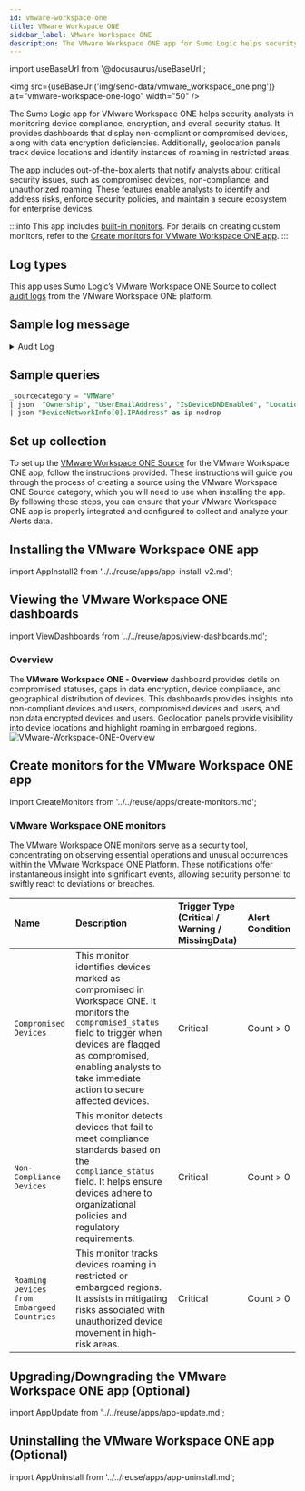 ```yaml
---
id: vmware-workspace-one
title: VMware Workspace ONE
sidebar_label: VMware Workspace ONE
description: The VMware Workspace ONE app for Sumo Logic helps security analysts with valuable insights into various security and compliance aspects.
---
```


import useBaseUrl from '@docusaurus/useBaseUrl';

<img src={useBaseUrl('img/send-data/vmware_workspace_one.png')} alt="vmware-workspace-one-logo" width="50" />

The Sumo Logic app for VMware Workspace ONE helps security analysts in monitoring device compliance, encryption, and overall security status. It provides dashboards that display non-compliant or compromised devices, along with data encryption deficiencies. Additionally, geolocation panels track device locations and identify instances of roaming in restricted areas. 

The app includes out-of-the-box alerts that notify analysts about critical security issues, such as compromised devices, non-compliance, and unauthorized roaming. These features enable analysts to identify and address risks, enforce security policies, and maintain a secure ecosystem for enterprise devices.

:::info
This app includes [built-in monitors](#vmware-workspace-one-monitors). For details on creating custom monitors, refer to the [Create monitors for VMware Workspace ONE app](#create-monitors-for-the-vmware-workspace-one-app).
:::

## Log types

This app uses Sumo Logic’s VMware Workspace ONE Source to collect [audit logs](https://help.sumologic.com/docs/send-data/hosted-collectors/cloud-to-cloud-integration-framework/vmware-workspace-one-source/) from the VMware Workspace ONE platform.

## Sample log message

<details>
<summary>Audit Log</summary>
    
```json
{
  "AcLineStatus": 1,
  "AssetNumber": "827BE1C5AEC05C378C61C44103E9D3FCB2EC354D",
  "AvailableDeviceCapacity": 1,
  "AvailablePhysicalMemory": 4,
  "BatteryLevel": "abcd",
  "ComplianceStatus": "NonCompliant",
  "ComplianceSummary": {
    "DeviceCompliance": [
      {
        "ActionTaken": [
          {
            "ActionType": 0
          }
        ],
        "CompliantStatus": true,
        "Id": {
          "Value": 1
        },
        "LastComplianceCheck": "2025-01-15T03:15:26.8528889+01:00",
        "NextComplianceCheck": "2025-01-15T03:01:26.8528889+01:00",
        "PolicyDetail": "compliance policy for device compromised status including application list contains rule",
        "PolicyName": "application list compliance policy",
        "Uuid": "2851e9e5-2084-433c-a741-dae0856295ff"
      }
    ]
  },
  "CompromisedStatus": true,
  "DataEncryptionYN": "N",
  "DataProtectionStatus": 5,
  "DepTokenSource": 0,
  "DeviceCapacity": 1,
  "DeviceCellularNetworkInfo": [
    {
      "CardId": "Text value",
      "CarrierName": "Text value",
      "DeviceMCC": {
        
      },
      "IsRoaming": true,
      "PhoneNumber": "Text value"
    }
  ],
  "DeviceFriendlyName": "users iPhone iOS 10.3.2 ",
  "DeviceMCC": {
    "CurrentMCC": "Text value",
    "SIMMCC": "Text value"
  },
  "DeviceManufacturerId": 1,
  "DeviceNetworkInfo": [
    {
      "ConnectionType": "Text value",
      "IPAddress": "221.192.199.49",
      "MACAddress": "Text value",
      "Name": "Text value",
      "Vendor": "Text value"
    }
  ],
  "DeviceReportedName": "5CD6473R77 - Demo HP Chromebook",
  "EasId": "6Q93UFOQ7H0K39JPMFPTEMJQ3K",
  "EnrolledViaDEP": true,
  "EnrollmentStatus": "Enrolled",
  "EnrollmentUserUuid": "00000000-0000-0000-0000-000000000000",
  "HostName": "zs-MacBook-Air",
  "Id": {
    "Value": 0
  },
  "Imei": "356766060039613",
  "IsActivationLockEnabled": true,
  "IsCloudBackupEnabled": true,
  "IsDeviceDNDEnabled": true,
  "IsDeviceLocatorEnabled": true,
  "IsNetworkTethered": true,
  "IsRemoteManagementEnabled": "abcd",
  "IsRoaming": true,
  "IsSecurityPatchUpdate": true,
  "IsSupervised": true,
  "LastBluetoothSampleTime": "2022-06-03T03:01:26.8528889+01:00",
  "LastComplianceCheckOn": "2022-06-03T03:01:26.8528889+01:00",
  "LastCompromisedCheckOn": "2022-06-03T03:01:26.8528889+01:00",
  "LastEnrolledOn": "2022-06-03T03:01:26.8528889+01:00",
  "LastNetworkLANSampleTime": "2022-06-03T03:01:26.8528889+01:00",
  "LastSeen": "2022-06-03T03:01:26.8528889+01:00",
  "LastSystemSampleTime": "2022-06-03T03:01:26.8528889+01:00",
  "LocalHostName": "zs-MacBook-Air.mshome.net",
  "LocationGroupId": {
    "Name": "Text value",
    "Uuid": "6d82a40e-dcc1-46de-9fc2-33c9ad2f8797"
  },
  "LocationGroupName": "locationgroup1",
  "MacAddress": "485A3F880798",
  "ManagedBy": 0,
  "Model": "iPhone",
  "ModelId": {
    
  },
  "OEMInfo": "Samsung",
  "OSBuildVersion": "17G65",
  "OperatingSystem": "10.3.2",
  "Ownership": "C",
  "PhoneNumber": "+14045550100",
  "Platform": "Apple",
  "PlatformId": {
    
  },
  "ProcessorArchitecture": 5,
  "SecurityPatchDate": "2022-06-03T03:01:26.8629122+01:00",
  "SerialNumber": "R51G844T90R",
  "SystemIntegrityProtectionEnabled": true,
  "SystemUpdateReceivedTime": "2022-06-03T03:01:26.8629122+01:00",
  "TotalPhysicalMemory": 3,
  "Udid": "827BE1C5AEC05C378C61C44103E9D3FCB2EC354D",
  "UserApprovedEnrollment": true,
  "UserEmailAddress": "user1@vmware.com",
  "UserId": {
    
  },
  "UserName": "user1",
  "Uuid": "8a2ca18c-8b1c-4783-bc18-2ccb61110e4f",
  "VirtualMemory": 2,
  "WifiSsid": "guest"
}
```
</details>
    
## Sample queries

```sql title="Total Devices"
_sourcecategory = "VMWare"
| json  "Ownership", "UserEmailAddress", "IsDeviceDNDEnabled", "LocationGroupName", "Imei", "SystemIntegrityProtectionEnabled", "DeviceFriendlyName", "ProcessorArchitecture", "IsRoaming", "ComplianceStatus", "UserName", "LastComplianceCheckOn", "IsDeviceLocatorEnabled", "HostName", "IsCloudBackupEnabled", "LastEnrolledOn", "DeviceReportedName", "SerialNumber", "IsActivationLockEnabled", "CompromisedStatus", "OperatingSystem", "Model", "DataProtectionStatus", "SecurityPatchDate", "LocalHostName", "IsSupervised", "Platform", "LocationGroupId.Name", "OSBuildVersion", "TotalPhysicalMemory", "OEMInfo", "LastCompromisedCheckOn", "UserId.Uuid", "UserId.Name", "EnrollmentStatus", "DataEncryptionYN" as ownership,user_email, is_dnd_enabled, location_group_name, imei, is_system_protection_enabled, device_name, architecture, is_roaming, compliance_status, user_name, last_compliance_checked_on, is_device_location_enabled, hostname, is_cloud_backup_enabled, last_enrolled_on, device_reported_name, serial_number, is_activation_lock_enabled, compromised_status, os, model, data_protection_status, security_patch_date, local_hostname, is_supervised, platform, location_groupid_name, os_build_version, total_physical_mem, oem_info, last_compromised_checked_on, uuid, user_name1, entrollment_status, data_encryption nodrop
| json "DeviceNetworkInfo[0].IPAddress" as ip nodrop
```

## Set up collection

To set up the [VMware Workspace ONE Source](/docs/send-data/hosted-collectors/cloud-to-cloud-integration-framework/vmware-workspace-one-source) for the VMware Workspace ONE app, follow the instructions provided. These instructions will guide you through the process of creating a source using the VMware Workspace ONE Source category, which you will need to use when installing the app. By following these steps, you can ensure that your VMware Workspace ONE app is properly integrated and configured to collect and analyze your Alerts data.

## Installing the VMware Workspace ONE app​

import AppInstall2 from '../../reuse/apps/app-install-v2.md';

<AppInstall2/>

## Viewing the VMware Workspace ONE dashboards​​

import ViewDashboards from '../../reuse/apps/view-dashboards.md';

<ViewDashboards/>

### Overview

The **VMware Workspace ONE - Overview** dashboard provides detils on compromised statuses, gaps in data encryption, device compliance, and geographical distribution of devices. This dashboards provides insights into non-compliant devices and users, compromised devices and users, and non data encrypted devices and users. Geolocation panels provide visibility into device locations and highlight roaming in embargoed regions.<br/><img src='https://sumologic-app-data-v2.s3.us-east-1.amazonaws.com/dashboards/VMWare+Workspace+ONE/VMWare+Workspace+ONE+-+Overview.png' alt="VMware-Workspace-ONE-Overview" />

## Create monitors for the VMware Workspace ONE app

import CreateMonitors from '../../reuse/apps/create-monitors.md';

<CreateMonitors/>

### VMware Workspace ONE monitors

The VMware Workspace ONE monitors serve as a security tool, concentrating on observing essential operations and unusual occurrences within the VMware Workspace ONE Platform. These notifications offer instantaneous insight into significant events, allowing security personnel to swiftly react to deviations or breaches.

| Name | Description | Trigger Type (Critical / Warning / MissingData) | Alert Condition | 
|:--|:--|:--|:--|
| `Compromised Devices` | This monitor identifies devices marked as compromised in Workspace ONE. It monitors the `compromised_status` field to trigger when devices are flagged as compromised, enabling analysts to take immediate action to secure affected devices. | Critical | Count > 0 |
| `Non-Compliance Devices` | This monitor detects devices that fail to meet compliance standards based on the `compliance_status` field. It helps ensure devices adhere to organizational policies and regulatory requirements. | Critical | Count > 0|
| `Roaming Devices from Embargoed Countries` | This monitor tracks devices roaming in restricted or embargoed regions. It assists in mitigating risks associated with unauthorized device movement in high-risk areas. | Critical | Count > 0|

## Upgrading/Downgrading the VMware Workspace ONE app (Optional)

import AppUpdate from '../../reuse/apps/app-update.md';

<AppUpdate/>

## Uninstalling the VMware Workspace ONE app (Optional)

import AppUninstall from '../../reuse/apps/app-uninstall.md';

<AppUninstall/>
